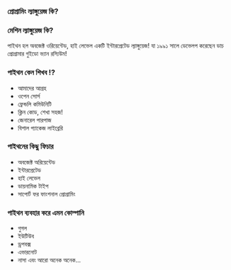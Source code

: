 ### প্রোগ্রামিং ল্যাঙ্গুয়েজ কি? 
### মেশিন ল্যাঙ্গুয়েজ কি?

পাইথন হল অবজেক্ট ওরিয়েন্টেড, হাই লেভেল একটি ইন্টারপ্রেটেড ল্যাঙ্গুয়েজ! যা ১৯৯১ সালে ডেভেলপ করেছেন ডাচ প্রোগ্রামার গুইডো ভ্যান রস্যিউম!


### পাইথন কেন শিখব !?
- আমাদের আগ্রহ
- ওপেন সোর্স
- ফ্রেন্ডলি কমিউনিটি
- ক্লিন কোড, শেখা সহজ! 
- জেনারেল পারপাজ
- বিশাল প্যাকেজ লাইব্রেরি

### পাইথনের কিছু ফিচার
- অবজেক্ট অরিয়েন্টেড
- ইন্টারপ্রেটেড
- হাই লেভেল
- ডায়নামিক টাইপ
- সাপোর্ট ফর ফাংশনাল প্রোগ্রামিং

### পাইথন ব্যবহার করে এমন কোম্পানি 
- গুগল
- ইউটিউব
- ড্রপবক্স
- এভারনোট
- নাসা 
এবং আরো অনেক অনেক... 
